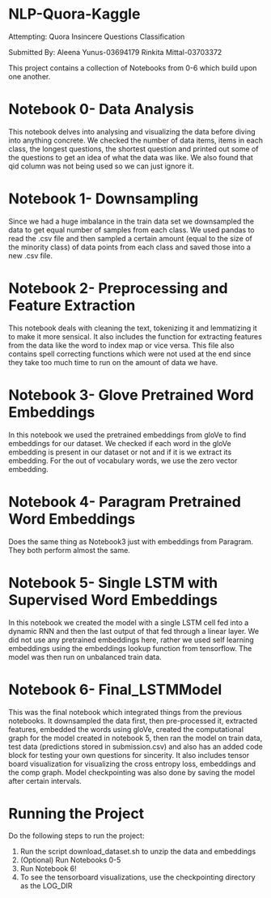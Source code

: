# NLP-Quora-Kaggle
Attempting: Quora Insincere Questions Classification

Submitted By:
Aleena Yunus-03694179
Rinkita Mittal-03703372

This project contains a collection of Notebooks from 0-6 which build upon one another.

# Notebook 0- Data Analysis
This notebook delves into analysing and visualizing the data before diving into anything concrete. We checked the number of data items, items in each class, the longest questions, the shortest question and printed out some of the questions to get an idea of what the data was like. We also found that qid column was not being used so we can just ignore it.

# Notebook 1- Downsampling
Since we had a huge imbalance in the train data set we downsampled the data to get equal number of samples from each class. We used pandas to read the .csv file and then sampled a certain amount (equal to the size of the minority class) of data points from each class and saved those into a new .csv file.

# Notebook 2- Preprocessing and Feature Extraction
This notebook deals with cleaning the text, tokenizing it and lemmatizing it to make it more sensical. It also includes the function for extracting features from the data like the word to index map or vice versa. This file also contains spell correcting functions which were not used at the end since they take too much time to run on the amount of data we have.

# Notebook 3- Glove Pretrained Word Embeddings
In this notebook we used the pretrained embeddings from gloVe to find embeddings for our dataset. We checked if each word in the gloVe embedding is present in our dataset or not and if it is we extract its embedding. For the out of vocabulary words, we use the zero vector embedding.

# Notebook 4- Paragram Pretrained Word Embeddings
Does the same thing as Notebook3 just with embeddings from Paragram. They both perform almost the same.

# Notebook 5- Single LSTM with Supervised Word Embeddings
In this notebook we created the model with a single LSTM cell fed into a dynamic RNN and then the last output of that fed through a linear layer. We did not use any pretrained embeddings here, rather we used self learning embeddings using the embeddings lookup function from tensorflow. The model was then run on unbalanced train data.  

# Notebook 6- Final_LSTMModel
This was the final notebook which integrated things from the previous notebooks. It downsampled the data first, then pre-processed it, extracted features, embedded the words using gloVe, created the computational graph for the model created in notebook 5, then ran the model on train data, test data (predictions stored in submission.csv) and also has an added code block for testing your own questions for sincerity. It also includes tensor board visualization for visualizing the cross entropy loss, embeddings and the comp graph. Model checkpointing was also done by saving the model after certain intervals. 

# Running the Project
Do the following steps to run the project:
1. Run the script download_dataset.sh to unzip the data and embeddings
2. (Optional) Run Notebooks 0-5
3. Run Notebook 6!
4. To see the tensorboard visualizations, use the checkpointing directory as the LOG_DIR
